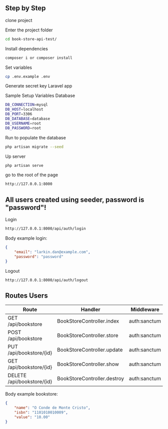 ## Step by Step


clone project


Enter the project folder

```bash
cd book-store-api-test/
```

Install dependencies

```bash
composer i or composer install
```

Set variables

```bash
cp .env.example .env
```

Generate secret key Laravel app



Sample Setup Variables Database
```bash
DB_CONNECTION=mysql
DB_HOST=localhost
DB_PORT=3306
DB_DATABASE=database
DB_USERNAME=root
DB_PASSWORD=root
```
Run to populate the database
```bash
php artisan migrate --seed

```

Up server

```bash
php artisan serve
```
go to the root of the page
```bash
http://127.0.0.1:8000
```
## All users created using seeder, password is "password"!

Login
```bash
http://127.0.0.1:8000/api/auth/login
```
Body example login:
```json
{
    "email": "larkin.dan@example.com",
    "password": "password"
}
```
Logout
```bash
http://127.0.0.1:8000/api/auth/logout
```
## Routes Users

| Route                  | Handler                    | Middleware | Name             | 
| ---------------------- | -------------------------- | ---------- | ---------------- | 
| GET /api/bookstore           | BookStoreController.index   | auth:sanctum       | bookstore.index   |        
| POST /api/bookstore          | BookStoreController.store   | auth:sanctum       | bookstore.store   |        
| PUT /api/bookstore/{id} | BookStoreController.update  | auth:sanctum       | bookstore.update  |        
| GET /api/bookstore/{id} | BookStoreController.show  | auth:sanctum       | bookstore.show  |        |
| DELETE /api/bookstore/{id}    | BookStoreController.destroy | auth:sanctum       | bookstore.destroy |        

Body example bookstore:
```json
{
    "name": "O Conde de Monte Cristo",
    "isbn": "1101010010009",
    "value": "10.00"
}
```
